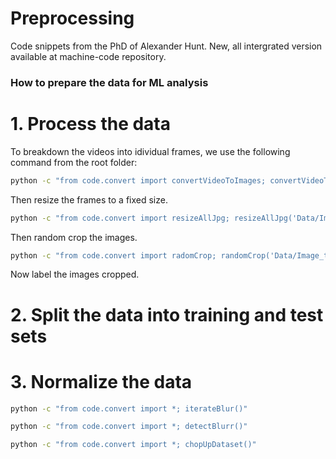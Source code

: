 # Preprocessing

Code snippets from the PhD of Alexander Hunt. New, all intergrated version available at machine-code repository.

### How to prepare the data for ML analysis
# 1. Process the data
To breakdown the videos into idividual frames, we use the following command from the root folder: 
``` bash
python -c "from code.convert import convertVideoToImages; convertVideoToImages('Data/Videos/', 'Data/Image_temp/')"
```
Then resize the frames to a fixed size.
``` bash
python -c "from code.convert import resizeAllJpg; resizeAllJpg('Data/Image_temp/', (1080, 1920))"
```
Then random crop the images. 
``` bash
python -c "from code.convert import radomCrop; randomCrop('Data/Image_temp/', 'Data/Images/', (256,256))"
```
Now label the images cropped. 
# 2. Split the data into training and test sets
# 3. Normalize the data

``` bash
python -c "from code.convert import *; iterateBlur()"
```
``` bash
python -c "from code.convert import *; detectBlurr()"

```
``` bash
python -c "from code.convert import *; chopUpDataset()"
```
